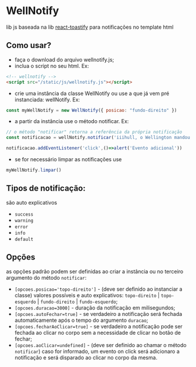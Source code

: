 # WellNotify

lib js baseada na lib [react-toastify](https://fkhadra.github.io/react-toastify/introduction) para notificações no template html



## Como usar?

* faça o download do arquivo wellnotify.js;
* inclua o script no seu html. Ex:
```html
<!-- wellnotify -->
<script src="/static/js/wellnotify.js"></script>
```
* crie uma instância da classe WellNotify ou use a que já vem pré instanciada: wellNotify. Ex:
```js
const myWellNotify = new WellNotify({ posicao: "fundo-direito" })
```
* a partir da instância use o método notificar. Ex: 
```js
// o método "notificar" retorna a referência da própria notificação
const notificacao = wellNotify.notificar('iiihull, o Wellington mandou bem!','success');

notificacao.addEventListener('click',()=>alert('Evento adicional'))
```
* se for necessário limpar as notificações use
```js
myWellNotify.limpar()
```


## Tipos de notificação:
são auto explicativos
* `success`
* `warning`
* `error`
* `info`
* `default`



## Opções
as opções padrão podem ser definidas ao criar a instância ou no terceiro argumento do método `notificar`:

* `[opcoes.posicao='topo-direito']` - (deve ser definido ao instanciar a classe) valores possíveis e auto explicativos:  `topo-direito` | `topo-esquerdo` | `fundo-direito` | `fundo-esquerdo`;
* `[opcoes.duracao=3000]` - duração da notificação em milisegundos;
* `[opcoes.autoFechar=true]` - se verdadeiro a notificação será fechada automaticamente após o tempo do argumento `duracao`;
* `[opcoes.fecharAoClicar=true]` - se verdadeiro a notificação pode ser fechada ao clicar no corpo sem a necessidade de clicar no botão de fechar;
* `[opcoes.aoClicar=undefined]` - (deve ser definido ao chamar o método `notificar`) caso for informado, um evento on click será adicionaro a notificação e será disparado ao clicar no corpo da mesma.